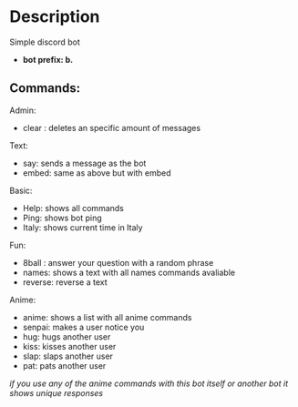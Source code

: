 # Description
Simple discord bot
 - **bot prefix: b.**

## Commands: 
Admin:
  - clear <quantity>: deletes an specific amount of messages

Text:
  - say: sends a message as the bot
  - embed: same as above but with embed
  
Basic:
  - Help: shows all commands
  - Ping: shows bot ping
  - Italy: shows current time in Italy
  
Fun:
  - 8ball <question>: answer your question with a random phrase
  - names: shows a text with all names commands avaliable
  - reverse: reverse a text
 
Anime:
  - anime: shows a list with all anime commands
  - senpai: makes a user notice you
  - hug: hugs another user
  - kiss: kisses another user
  - slap: slaps another user
  - pat: pats another user

  *if you use any of the anime commands with this bot itself or another bot it shows unique responses*
